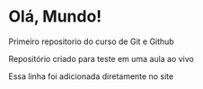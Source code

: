 # Olá, Mundo!
Primeiro repositorio do curso de Git e Github

Repositório criado para teste em uma aula ao vivo

Essa linha foi adicionada diretamente no site
